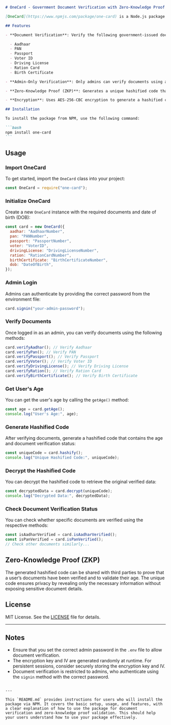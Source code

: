 ````markdown
# OneCard - Government Document Verification with Zero-Knowledge Proof

[OneCard](https://www.npmjs.com/package/one-card) is a Node.js package that allows the verification of multiple government-issued documents and generates a unique hashified code that can be used for validation on other platforms using Zero-Knowledge Proof (ZKP). The hashified code contains details such as the user's age and the verified documents, ensuring privacy by not disclosing any sensitive data.

## Features

- **Document Verification**: Verify the following government-issued documents:

  - Aadhaar
  - PAN
  - Passport
  - Voter ID
  - Driving License
  - Ration Card
  - Birth Certificate

- **Admin-Only Verification**: Only admins can verify documents using a password.

- **Zero-Knowledge Proof (ZKP)**: Generates a unique hashified code that can be shared with third parties for validation of the user’s age and verified documents, without disclosing the actual documents.

- **Encryption**: Uses AES-256-CBC encryption to generate a hashified code. The code can be decrypted to retrieve the verified data.

## Installation

To install the package from NPM, use the following command:

```bash
npm install one-card
```
````

## Usage

### Import OneCard

To get started, import the `OneCard` class into your project:

```javascript
const OneCard = require("one-card");
```

### Initialize OneCard

Create a new `OneCard` instance with the required documents and date of birth (DOB):

```javascript
const card = new OneCard({
  aadhar: "AadhaarNumber",
  pan: "PANNumber",
  passport: "PassportNumber",
  voter: "VoterID",
  drivingLicense: "DrivingLicenseNumber",
  ration: "RationCardNumber",
  birthCertificate: "BirthCertificateNumber",
  dob: "DateOfBirth",
});
```

### Admin Login

Admins can authenticate by providing the correct password from the environment file:

```javascript
card.signin("your-admin-password");
```

### Verify Documents

Once logged in as an admin, you can verify documents using the following methods:

```javascript
card.verifyAadhar(); // Verify Aadhaar
card.verifyPan(); // Verify PAN
card.verifyPassport(); // Verify Passport
card.verifyVoter(); // Verify Voter ID
card.verifyDrivingLicense(); // Verify Driving License
card.verifyRation(); // Verify Ration Card
card.verifyBirthCertificate(); // Verify Birth Certificate
```

### Get User's Age

You can get the user's age by calling the `getAge()` method:

```javascript
const age = card.getAge();
console.log("User's Age:", age);
```

### Generate Hashified Code

After verifying documents, generate a hashified code that contains the age and document verification status:

```javascript
const uniqueCode = card.hashify();
console.log("Unique Hashified Code:", uniqueCode);
```

### Decrypt the Hashified Code

You can decrypt the hashified code to retrieve the original verified data:

```javascript
const decryptedData = card.decrypt(uniqueCode);
console.log("Decrypted Data:", decryptedData);
```

### Check Document Verification Status

You can check whether specific documents are verified using the respective methods:

```javascript
const isAadharVerified = card.isAadharVerified();
const isPanVerified = card.isPanVerified();
// Check other documents similarly...
```

## Zero-Knowledge Proof (ZKP)

The generated hashified code can be shared with third parties to prove that a user’s documents have been verified and to validate their age. The unique code ensures privacy by revealing only the necessary information without exposing sensitive document details.

## License

MIT License. See the [LICENSE](LICENSE) file for details.

---

## Notes

- Ensure that you set the correct admin password in the `.env` file to allow document verification.
- The encryption key and IV are generated randomly at runtime. For persistent sessions, consider securely storing the encryption key and IV.
- Document verification is restricted to admins, who authenticate using the `signin` method with the correct password.

```

---

This `README.md` provides instructions for users who will install the package via NPM. It covers the basic setup, usage, and features, with a clear explanation of how to use the package for document verification and zero-knowledge proof validation. This should help your users understand how to use your package effectively.
```

